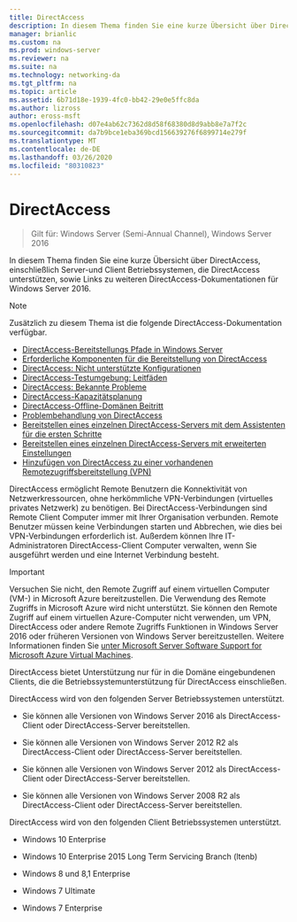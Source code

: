 ```yaml
---
title: DirectAccess
description: In diesem Thema finden Sie eine kurze Übersicht über DirectAccess in Windows Server 2016.
manager: brianlic
ms.custom: na
ms.prod: windows-server
ms.reviewer: na
ms.suite: na
ms.technology: networking-da
ms.tgt_pltfrm: na
ms.topic: article
ms.assetid: 6b71d18e-1939-4fc0-bb42-29e0e5ffc8da
ms.author: lizross
author: eross-msft
ms.openlocfilehash: d07e4ab62c7362d8d58f68380d8d9abb8e7a7f2c
ms.sourcegitcommit: da7b9bce1eba369bcd156639276f6899714e279f
ms.translationtype: MT
ms.contentlocale: de-DE
ms.lasthandoff: 03/26/2020
ms.locfileid: "80310823"
---
```

# <a name="directaccess"></a>DirectAccess

>Gilt für: Windows Server (Semi-Annual Channel), Windows Server 2016

In diesem Thema finden Sie eine kurze Übersicht über DirectAccess, einschließlich Server-und Client Betriebssystemen, die DirectAccess unterstützen, sowie Links zu weiteren DirectAccess-Dokumentationen für Windows Server 2016.  
  
> [!NOTE]  
> Zusätzlich zu diesem Thema ist die folgende DirectAccess-Dokumentation verfügbar.  
>   
> -   [DirectAccess-Bereitstellungs Pfade in Windows Server](DirectAccess-Deployment-Paths-in-Windows-Server.md)  
> -   [Erforderliche Komponenten für die Bereitstellung von DirectAccess](Prerequisites-for-Deploying-DirectAccess.md)  
> -   [DirectAccess: Nicht unterstützte Konfigurationen](DirectAccess-Unsupported-Configurations.md)  
> -   [DirectAccess-Testumgebung: Leitfäden](DirectAccess-Test-Lab-Guides.md)  
> -   [DirectAccess: Bekannte Probleme](DirectAccess-Known-Issues.md)  
> -   [DirectAccess-Kapazitätsplanung](DirectAccess-Capacity-Planning.md) 
> -   [DirectAccess-Offline-Domänen Beitritt](DirectAccess-Offline-Domain-Join.md)  
> -   [Problembehandlung von DirectAccess](Troubleshooting-DirectAccess.md)  
> -   [Bereitstellen eines einzelnen DirectAccess-Servers mit dem Assistenten für die ersten Schritte](single-server-wizard/Deploy-a-Single-DirectAccess-Server-Using-the-Getting-Started-Wizard.md)  
> -   [Bereitstellen eines einzelnen DirectAccess-Servers mit erweiterten Einstellungen](single-server-advanced/Deploy-a-Single-DirectAccess-Server-with-Advanced-Settings.md)  
> -   [Hinzufügen von DirectAccess zu einer vorhandenen Remotezugriffsbereitstellung (VPN)](add-to-existing-vpn/Add-DirectAccess-to-an-Existing-Remote-Access-VPN-Deployment.md)  
  
DirectAccess ermöglicht Remote Benutzern die Konnektivität von Netzwerkressourcen, ohne herkömmliche VPN-Verbindungen (virtuelles privates Netzwerk) zu benötigen. Bei DirectAccess-Verbindungen sind Remote Client Computer immer mit Ihrer Organisation verbunden. Remote Benutzer müssen keine Verbindungen starten und Abbrechen, wie dies bei VPN-Verbindungen erforderlich ist. Außerdem können Ihre IT-Administratoren DirectAccess-Client Computer verwalten, wenn Sie ausgeführt werden und eine Internet Verbindung besteht.

>[!IMPORTANT]
>Versuchen Sie nicht, den Remote Zugriff auf einem virtuellen Computer \(VM-\) in Microsoft Azure bereitzustellen. Die Verwendung des Remote Zugriffs in Microsoft Azure wird nicht unterstützt. Sie können den Remote Zugriff auf einem virtuellen Azure-Computer nicht verwenden, um VPN, DirectAccess oder andere Remote Zugriffs Funktionen in Windows Server 2016 oder früheren Versionen von Windows Server bereitzustellen. Weitere Informationen finden Sie [unter Microsoft Server Software Support for Microsoft Azure Virtual Machines](https://support.microsoft.com/help/2721672/microsoft-server-software-support-for-microsoft-azure-virtual-machines).
  
DirectAccess bietet Unterstützung nur für in die Domäne eingebundenen Clients, die die Betriebssystemunterstützung für DirectAccess einschließen.  
  
DirectAccess wird von den folgenden Server Betriebssystemen unterstützt.  
  
-   Sie können alle Versionen von Windows Server 2016 als DirectAccess-Client oder DirectAccess-Server bereitstellen.  
  
-   Sie können alle Versionen von Windows Server 2012 R2 als DirectAccess-Client oder DirectAccess-Server bereitstellen.  
  
-   Sie können alle Versionen von Windows Server 2012 als DirectAccess-Client oder DirectAccess-Server bereitstellen.  
  
-   Sie können alle Versionen von Windows Server 2008 R2 als DirectAccess-Client oder DirectAccess-Server bereitstellen.  
  
DirectAccess wird von den folgenden Client Betriebssystemen unterstützt.  
  
-   Windows 10 Enterprise  
  
-   Windows 10 Enterprise 2015 Long Term Servicing Branch (ltenb)  
  
-   Windows 8 und 8,1 Enterprise  
  
-   Windows 7 Ultimate  
  
-   Windows 7 Enterprise
